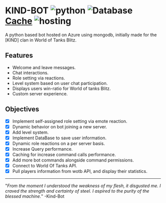 # KIND-BOT ![python](https://img.shields.io/badge/-python-green) ![Database](https://img.shields.io/badge/-MongoDB-blue) [Cache](https://img.shields.io/badge/Cache-Redis-red) ![hosting](https://img.shields.io/badge/hosted-Azure-blue)
A python based bot hosted on Azure using mongodb, initially made for the [KIND] clan in World of Tanks Blitz.

Features
--------
- Welcome and leave messages.
- Chat interactions.
- Role setting via reactions.
- Level system based on user chat participation.
- Displays users win-ratio for World of tanks Blitz.
- Custom server experience.

Objectives
----
- [x] Implement self-assigned role setting via emote reaction.
- [x] Dynamic behavior on bot joining a new server.
- [x] Add level system.
- [x] Implement DataBase to save user information.
- [x] Dynamic role reactions on a per server basis.
- [x] Increase Query performance.
- [x] Caching for increase command calls performance.
- [x] Add more bot commands alongside command permissions.
- [x] Connect to World Of Tanks API.
- [x] Pull players information from wotb API, and display their statistics.
----

"*From the moment I understood the weakness of my flesh, it disgusted me.
I craved the strength and certainty of steel.
I aspired to the purity of the blessed machine.*"
 -Kind-Bot
